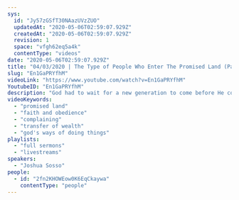 ```yaml
---
sys:
  id: "Jy57zGSfT30NAazUVzZUO"
  updatedAt: "2020-05-06T02:59:07.929Z"
  createdAt: "2020-05-06T02:59:07.929Z"
  revision: 1
  space: "vfgh62eq5a4k"
  contentType: "videos"
date: "2020-05-06T02:59:07.929Z"
title: "04/03/2020 | The Type of People Who Enter The Promised Land (Pastor Josh Sosso)"
slug: "En1GaPRYfhM"
videoLink: "https://www.youtube.com/watch?v=En1GaPRYfhM"
YoutubeID: "En1GaPRYfhM"
description: "God had to wait for a new generation to come before He could take the Israelites into the promised land. This sermon was delivered by Pastor Joshua Sosso at Freedom Fellowship Church on May 3, 2020."
videoKeywords:
  - "promised land"
  - "faith and obedience"
  - "complaining"
  - "transfer of wealth"
  - "god's ways of doing things"
playlists:
  - "full sermons"
  - "livestreams"
speakers:
  - "Joshua Sosso"
people:
  - id: "2fn2KHOWEow0K6EqCkaywa"
    contentType: "people"
---
```

